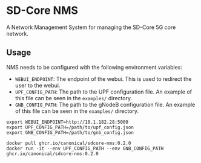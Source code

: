 # SD-Core NMS

A Network Management System for managing the SD-Core 5G core network.

## Usage

NMS needs to be configured with the following environment variables:
- `WEBUI_ENDPOINT`: The endpoint of the webui. This is used to redirect the user to the webui.
- `UPF_CONFIG_PATH`: The path to the UPF configuration file. An example of this file can be seen in the `examples/` directory.
- `GNB_CONFIG_PATH`: The path to the gNodeB configuration file. An example of this file can be seen in the `examples/` directory.

```console
export WEBUI_ENDPOINT=http://10.1.182.28:5000
export UPF_CONFIG_PATH=/path/to/upf_config.json
export GNB_CONFIG_PATH=/path/to/gnb_config.json

docker pull ghcr.io/canonical/sdcore-nms:0.2.0
docker run -it --env UPF_CONFIG_PATH --env GNB_CONFIG_PATH ghcr.io/canonical/sdcore-nms:0.2.0
```
